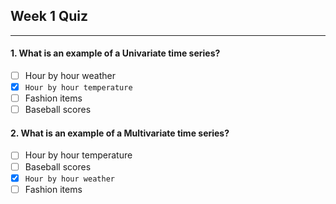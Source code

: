 ## Week 1 Quiz

---

#### 1. What is an example of a Univariate time series?

- [ ] Hour by hour weather
- [x] `Hour by hour temperature`
- [ ] Fashion items
- [ ] Baseball scores

#### 2. What is an example of a Multivariate time series?

- [ ] Hour by hour temperature 
- [ ] Baseball scores
- [x] `Hour by hour weather` 
- [ ] Fashion items
